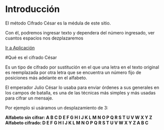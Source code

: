 # Introducción

El método Cifrado César es la médula de este sitio.

Con él, podremos ingresar texto y dependera del número ingresado, ver cuantos espacios nos dezplazaremos


 [Ir a Aplicación](https://evacatalinaastudillo.github.io/scl-2018-05-bc-core-pm/src/index.html)

#Qué es el cifrado César

Es un tipo de cifrado por sustitución en el que una letra en el texto original es reemplazada por otra letra que se encuentra un número fijo de posiciones más adelante en el alfabeto.

El emperador Julio César lo usaba para enviar órdenes a sus generales en los campos de batalla, es una de las técnicas más simples y más usadas para cifrar un mensaje.

Por ejemplo si usáramos un desplazamiento de 3:

**Alfabeto sin cifrar: A B C D E F G H I J K L M N O P Q R S T U V W X Y Z**
**Alfabeto cifrado: D E F G H I J K L M N O P Q R S T U V W X Y Z A B C**